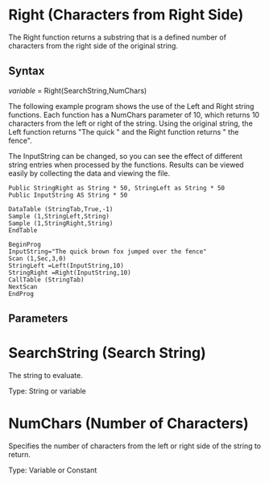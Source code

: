 # Right (Characters from Right Side)

The Right function returns a substring that is a defined number of characters from the right side of the original string.

## Syntax

_variable_ = Right(SearchString,NumChars)

The following example program shows the use of the Left and Right string functions. Each function has a NumChars parameter of 10, which returns 10 characters from the left or right of the string. Using the original string, the Left function returns "The quick " and the Right function returns " the fence".

The InputString can be changed, so you can see the effect of different string entries when processed by the functions. Results can be viewed easily by collecting the data and viewing the file.

```
Public StringRight as String * 50, StringLeft as String * 50
Public InputString AS String * 50

DataTable (StringTab,True,-1)
Sample (1,StringLeft,String)
Sample (1,StringRight,String)
EndTable

BeginProg
InputString="The quick brown fox jumped over the fence"
Scan (1,Sec,3,0)
StringLeft =Left(InputString,10)
StringRight =Right(InputString,10)
CallTable (StringTab)
NextScan
EndProg
```

## Parameters

# SearchString (Search String)

The string to evaluate.

Type: String or variable

# NumChars (Number of Characters)

Specifies the number of characters from the left or right side of the string to return.

Type: Variable or Constant
